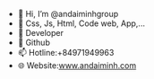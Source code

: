 - 👋 Hi, I’m @andaiminhgroup
- 👀 Css, Js, Html, Code web, App,...
- 🌱 Developer
- 💞️ Github
- 📫 Hotline:+84971949963
- 🌐 Website:www.andaiminh.com
<!---
andaiminhgroup/andaiminhgroup is a ✨ special ✨ repository because its `README.md` (this file) appears on your GitHub profile.
You can click the Preview link to take a look at your changes.
--->
